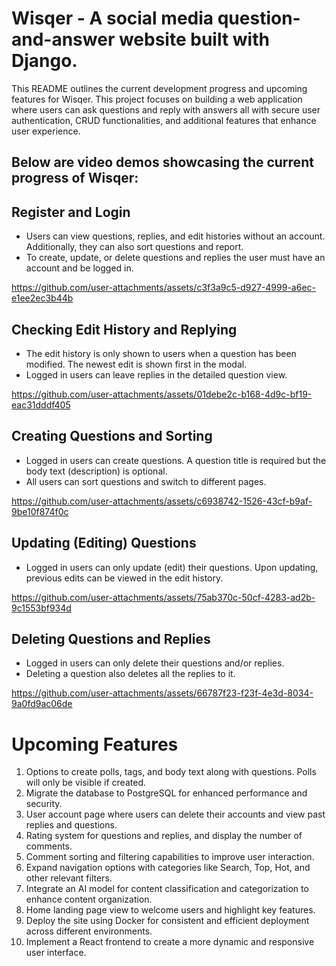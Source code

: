# Wisqer - A social media question-and-answer website built with Django.

This README outlines the current development progress and upcoming features for Wisqer. This project focuses on building a web application where users can ask questions and reply with answers all with secure user authentication, CRUD functionalities, and additional features that enhance user experience.

## Below are video demos showcasing the current progress of Wisqer:

## Register and Login
- Users can view questions, replies, and edit histories without an account. Additionally, they can also sort questions and report.
- To create, update, or delete questions and replies the user must have an account and be logged in.

https://github.com/user-attachments/assets/c3f3a9c5-d927-4999-a6ec-e1ee2ec3b44b

## Checking Edit History and Replying
- The edit history is only shown to users when a question has been modified. The newest edit is shown first in the modal.
- Logged in users can leave replies in the detailed question view.

https://github.com/user-attachments/assets/01debe2c-b168-4d9c-bf19-eac31dddf405

## Creating Questions and Sorting
- Logged in users can create questions. A question title is required but the body text (description) is optional.
- All users can sort questions and switch to different pages.

https://github.com/user-attachments/assets/c6938742-1526-43cf-b9af-9be10f874f0c

## Updating (Editing) Questions
- Logged in users can only update (edit) their questions. Upon updating, previous edits can be viewed in the edit history.

https://github.com/user-attachments/assets/75ab370c-50cf-4283-ad2b-9c1553bf934d

## Deleting Questions and Replies
- Logged in users can only delete their questions and/or replies.
- Deleting a question also deletes all the replies to it.

https://github.com/user-attachments/assets/66787f23-f23f-4e3d-8034-9a0fd9ac06de

# Upcoming Features
1. Options to create polls, tags, and body text along with questions. Polls will only be visible if created.
2. Migrate the database to PostgreSQL for enhanced performance and security.
3. User account page where users can delete their accounts and view past replies and questions.
4. Rating system for questions and replies, and display the number of comments.
5. Comment sorting and filtering capabilities to improve user interaction.
6. Expand navigation options with categories like Search, Top, Hot, and other relevant filters.
7. Integrate an AI model for content classification and categorization to enhance content organization.
8. Home landing page view to welcome users and highlight key features.
9. Deploy the site using Docker for consistent and efficient deployment across different environments.
10. Implement a React frontend to create a more dynamic and responsive user interface.
